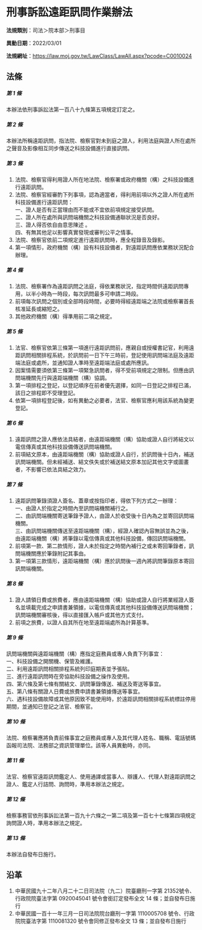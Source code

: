 # 刑事訴訟遠距訊問作業辦法




**法規類別**：司法＞院本部＞刑事目

**異動日期**：2022/03/01  

**法規網址**：https://law.moj.gov.tw/LawClass/LawAll.aspx?pcode=C0010024



## 法條
##### 第 1 條
本辦法依刑事訴訟法第一百八十九條第五項規定訂定之。

##### 第 2 條
本辦法所稱遠距訊問，指法院、檢察官對未到庭之證人，利用法庭與證人所在處所之聲音及影像相互同步傳送之科技設備進行直接訊問。

##### 第 3 條
1. 法院、檢察官得利用證人所在地法院、檢察署或政府機關（構）之科技設備進行遠距訊問。
1. 法院、檢察官經審酌下列事項，認為適當者，得利用前項以外之證人所在處所科技設備進行遠距訊問：  
一、證人是否有正當理由而不能或不宜依前項規定接受訊問。  
二、證人所在處所與訊問端機關之科技設備通聯狀況是否良好。  
三、證人得否依自由意思陳述 。  
四、有無其他足以影響真實發現或審判公平之情事。
1. 法院、檢察官依前二項規定進行遠距訊問時，應全程錄音及錄影。
1. 第一項情形，政府機關（構）設有科技設備者，對遠距訊問應依業務狀況配合辦理。

##### 第 4 條
1. 法院、檢察署作為遠距訊問之法庭，得依業務狀況，指定時間供遠距訊問專用，以半小時為一時段，每次訊問最多可申請二時段。
1. 前項每次訊問之個別或全部時段時間，必要時得經遠距端之法院或檢察署首長核准延長或縮短之。
1. 其他政府機關（構）得準用前二項之規定。

##### 第 5 條
1. 法官、檢察官依第三條第一項進行遠距訊問前，應親自或授權書記官，利用遠距訊問相關排程系統，於訊問前一日下午三時前，登記使用訊問端法庭及遠距端法庭或處所，並通知證人準時至遠距端法庭或處所應訊。
1. 因案情需要須依第三條第一項緊急訊問者，得不受前項規定之限制。但應由訊問端機關先行與遠距端機關（構）協調。
1. 第一項排程之登記，以登記順序在前者優先選擇，如同一日登記之排程已滿，該日之排程即不受理登記。
1. 依第一項排程登記後，如有異動之必要者，法官、檢察官應利用該系統為變更登記。

##### 第 6 條
1. 遠距訊問之證人應依法具結者，由遠距端機關（構）協助或證人自行將結文以電信傳真或其他科技設備傳送訊問端機關。
1. 前項結文原本，由遠距端機關（構）協助或證人自行，於訊問後十日內，補送訊問端機關。但未經補送、結文佚失或於補送結文原本加記其他文字或圖畫者，不影響已依法具結之效力。

##### 第 7 條
1. 遠距訊問筆錄須證人簽名、蓋章或按指印者，得依下列方式之一辦理：  
一、由證人於指定之時間內至訊問端機關補行之。  
二、由訊問端機關寄送筆錄予證人，由證人於收受後十日內為之並寄回訊問端機關。  
三、由訊問端機關傳送至遠距端機關（構），經證人確認內容無誤並為之後，由遠距端機關（構）將筆錄以電信傳真或其他科技設備，傳回訊問端機關。
1. 前項第一款、第二款情形，證人未於指定之時間內補行之或未寄回筆錄者，訊問端機關應於筆錄附記其事由。
1. 第一項第三款情形，遠距端機關（構）應於訊問後一週內將訊問筆錄原本寄回訊問端機關。

##### 第 8 條
1. 證人請領日費或旅費者，應由遠距端機關（構）協助或證人自行將業經證人簽名並填載完成之申請書兼領據，以電信傳真或其他科技設備傳送訊問端機關；訊問端機關審核後，得以直接匯入帳戶或其他方式支付。
1. 前項之旅費，以證人自其所在地至遠距端處所為計算基準。

##### 第 9 條
訊問端機關與遠距端機關（構）應指定庭務員或專人負責下列事宜：  
一、科技設備之開關機、保管及維護。  
二、利用遠距訊問相關排程系統列印庭期表並予張貼。  
三、進行遠距訊問時在旁協助科技設備之操作及使用。  
四、第六條及第七條有關結文、訊問筆錄傳送、補送及寄送等事宜。  
五、第八條有關證人日費或旅費申請書兼領據傳送等事宜。  
六、遇科技設備故障或其他原因致不能使用時，於遠距訊問相關排程系統標註停用期間，並通知已登記之法官、檢察官。

##### 第 10 條
法院、檢察署應將負責前條事宜之庭務員或專人及其代理人姓名、職稱、電話號碼函報司法院、法務部之資訊管理單位。該等人員異動時，亦同。

##### 第 11 條
法官、檢察官遠距訊問鑑定人、使用通譯或當事人、辯護人、代理人對遠距訊問之證人、鑑定人行詰問、詢問時，準用本辦法之規定。

##### 第 12 條
檢察事務官依刑事訴訟法第一百九十六條之一第二項及第一百七十七條第四項規定詢問證人時，準用本辦法之規定。

##### 第 13 條
本辦法自發布日施行。

## 沿革
1. 中華民國九十二年八月二十二日司法院（九二）院臺廳刑一字第 21352號令、行政院院臺法字第 0920045041 號令會銜訂定發布全文 14 條；並自發布日施行
1. 中華民國一百十一年三月一日司法院院台廳刑一字第 1110005708 號令、行政院院臺法字第 1110081320 號令會同修正發布全文 13 條；並自發布日施行

